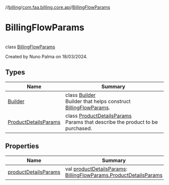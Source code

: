 //[billing](../../../index.md)/[com.faa.billing.core.api](../index.md)/[BillingFlowParams](index.md)

# BillingFlowParams

\
class [BillingFlowParams](index.md)

Created by Nuno Palma on 18/03/2024.

## Types

| Name | Summary |
|---|---|
| [Builder](Builder/index.md) | class [Builder](Builder/index.md)<br>Builder that helps construct [BillingFlowParams](index.md). |
| [ProductDetailsParams](ProductDetails-params/index.md) | class [ProductDetailsParams](ProductDetails-params/index.md)<br>Params that describe the product to be purchased. |

## Properties

| Name | Summary |
|---|---|
| [productDetailsParams](product-details-params.md) | val [productDetailsParams](product-details-params.md): [BillingFlowParams.ProductDetailsParams](ProductDetails-params/index.md) |
